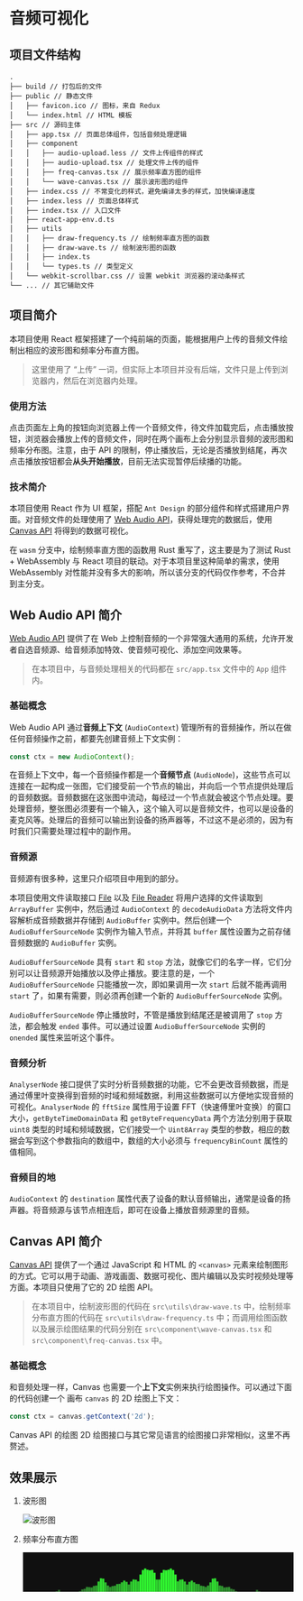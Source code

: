 # 音频可视化

## 项目文件结构

```
.
├── build // 打包后的文件
├── public // 静态文件
│   ├── favicon.ico // 图标，来自 Redux
│   └── index.html // HTML 模板
├── src // 源码主体
│   ├── app.tsx // 页面总体组件，包括音频处理逻辑
│   ├── component
│   │   ├── audio-upload.less // 文件上传组件的样式
│   │   ├── audio-upload.tsx // 处理文件上传的组件
│   │   ├── freq-canvas.tsx // 展示频率直方图的组件
│   │   └── wave-canvas.tsx // 展示波形图的组件
│   ├── index.css // 不常变化的样式，避免编译太多的样式，加快编译速度
│   ├── index.less // 页面总体样式
│   ├── index.tsx // 入口文件
│   ├── react-app-env.d.ts
│   ├── utils
│   │   ├── draw-frequency.ts // 绘制频率直方图的函数
│   │   ├── draw-wave.ts // 绘制波形图的函数
│   │   ├── index.ts
│   │   └── types.ts // 类型定义
│   └── webkit-scrollbar.css // 设置 webkit 浏览器的滚动条样式
└── ... // 其它辅助文件
```

## 项目简介

本项目使用 React 框架搭建了一个纯前端的页面，能根据用户上传的音频文件绘制出相应的波形图和频率分布直方图。

> 这里使用了 “上传” 一词，但实际上本项目并没有后端，文件只是上传到浏览器内，然后在浏览器内处理。

### 使用方法

点击页面左上角的按钮向浏览器上传一个音频文件，待文件加载完后，点击播放按钮，浏览器会播放上传的音频文件，同时在两个画布上会分别显示音频的波形图和频率分布图。注意，由于 API 的限制，停止播放后，无论是否播放到结尾，再次点击播放按钮都会**从头开始播放**，目前无法实现暂停后续播的功能。

### 技术简介

本项目使用 React 作为 UI 框架，搭配 `Ant Design` 的部分组件和样式搭建用户界面。对音频文件的处理使用了 [Web Audio API](https://developer.mozilla.org/en-US/docs/Web/API/Web_Audio_API)，获得处理完的数据后，使用 [Canvas API](https://developer.mozilla.org/en-US/docs/Web/API/Canvas_API) 将得到的数据可视化。

在 `wasm` 分支中，绘制频率直方图的函数用 Rust 重写了，这主要是为了测试 Rust  + WebAssembly 与 React 项目的联动。对于本项目里这种简单的需求，使用 WebAssembly 对性能并没有多大的影响，所以该分支的代码仅作参考，不合并到主分支。

## Web Audio API 简介

[Web Audio API](https://developer.mozilla.org/en-US/docs/Web/API/Web_Audio_API) 提供了在 Web 上控制音频的一个非常强大通用的系统，允许开发者自选音频源、给音频添加特效、使音频可视化、添加空间效果等。

> 在本项目中，与音频处理相关的代码都在 `src/app.tsx` 文件中的 `App` 组件内。

### 基础概念

Web Audio API 通过**音频上下文** (`AudioContext`) 管理所有的音频操作，所以在做任何音频操作之前，都要先创建音频上下文实例：

```js
const ctx = new AudioContext();
```

在音频上下文中，每一个音频操作都是一个**音频节点** (`AudioNode`)，这些节点可以连接在一起构成一张图，它们接受前一个节点的输出，并向后一个节点提供处理后的音频数据。音频数据在这张图中流动，每经过一个节点就会被这个节点处理。要处理音频，整张图必须要有一个输入，这个输入可以是音频文件，也可以是设备的麦克风等。处理后的音频可以输出到设备的扬声器等，不过这不是必须的，因为有时我们只需要处理过程中的副作用。

### 音频源

音频源有很多种，这里只介绍项目中用到的部分。

本项目使用文件读取接口 [File](https://developer.mozilla.org/en-US/docs/Web/API/File) 以及 [File Reader](https://developer.mozilla.org/en-US/docs/Web/API/FileReader) 将用户选择的文件读取到 `ArrayBuffer` 实例中，然后通过 `AudioContext` 的 `decodeAudioData` 方法将文件内容解析成音频数据并存储到 `AudioBuffer` 实例中。然后创建一个 `AudioBufferSourceNode` 实例作为输入节点，并将其 `buffer` 属性设置为之前存储音频数据的 `AudioBuffer` 实例。

`AudioBufferSourceNode` 具有 `start` 和 `stop` 方法，就像它们的名字一样，它们分别可以让音频源开始播放以及停止播放。要注意的是，一个 `AudioBufferSourceNode` 只能播放一次，即如果调用一次 `start` 后就不能再调用 `start` 了，如果有需要，则必须再创建一个新的 `AudioBufferSourceNode` 实例。

`AudioBufferSourceNode` 停止播放时，不管是播放到结尾还是被调用了 `stop` 方法，都会触发 `ended` 事件。可以通过设置 `AudioBufferSourceNode` 实例的 `onended` 属性来监听这个事件。

### 音频分析

`AnalyserNode` 接口提供了实时分析音频数据的功能，它不会更改音频数据，而是通过傅里叶变换得到音频的时域和频域数据，利用这些数据可以方便地实现音频的可视化。`AnalyserNode` 的 `fftSize` 属性用于设置 FFT（快速傅里叶变换）的窗口大小，`getByteTimeDomainData` 和 `getByteFrequencyData` 两个方法分别用于获取 `uint8` 类型的时域和频域数据，它们接受一个 `Uint8Array` 类型的参数，相应的数据会写到这个参数指向的数组中，数组的大小必须与 `frequencyBinCount` 属性的值相同。

### 音频目的地

`AudioContext` 的 `destination` 属性代表了设备的默认音频输出，通常是设备的扬声器。将音频源与该节点相连后，即可在设备上播放音频源里的音频。

## Canvas API 简介

[Canvas API](https://developer.mozilla.org/en-US/docs/Web/API/Canvas_API) 提供了一个通过 JavaScript 和 HTML 的 `<canvas>` 元素来绘制图形的方式。它可以用于动画、游戏画面、数据可视化、图片编辑以及实时视频处理等方面。本项目只使用了它的 2D 绘图 API。

> 在本项目中，绘制波形图的代码在 `src\utils\draw-wave.ts` 中，绘制频率分布直方图的代码在 `src\utils\draw-frequency.ts` 中；而调用绘图函数以及展示绘图结果的代码分别在 `src\component\wave-canvas.tsx` 和 `src\component\freq-canvas.tsx` 中。

### 基础概念

和音频处理一样，Canvas 也需要一个**上下文**实例来执行绘图操作。可以通过下面的代码创建一个 画布 `canvas` 的 2D 绘图上下文：

```js
const ctx = canvas.getContext('2d');
```

Canvas API 的绘图 2D 绘图接口与其它常见语言的绘图接口非常相似，这里不再赘述。

## 效果展示

1. 波形图

   ![波形图](img/wave.gif)

2. 频率分布直方图

   ![频率分布直方图](img/frequency.gif)